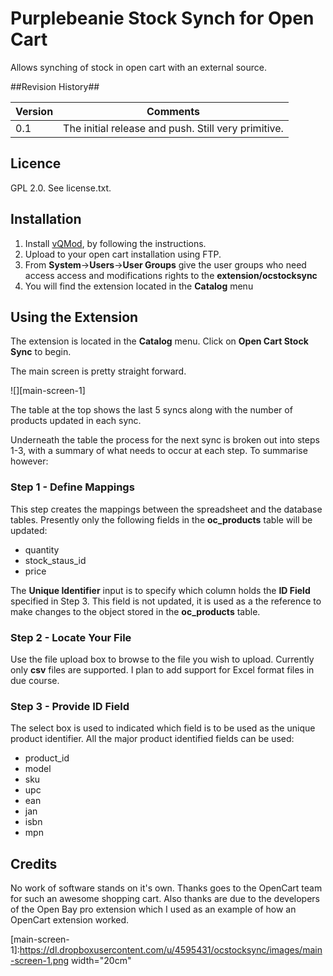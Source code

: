 Purplebeanie Stock Synch for Open Cart
==============

Allows synching of stock in open cart with an external source.


##Revision History##

| Version	| Comments	|  
|  ------	| ------	|  
| 0.1	| The initial release and push.  Still very primitive.	|  

## Licence ##

GPL 2.0.  See license.txt.

## Installation ##

1. Install [vQMod](https://code.google.com/p/vqmod/downloads/list), by following the instructions.
2. Upload to your open cart installation using FTP.
2. From **System**->**Users**->**User Groups** give the user groups who need access access and modifications rights to the **extension/ocstocksync**
3. You will find the extension located in the **Catalog** menu


## Using the Extension ##

The extension is located in the **Catalog** menu.  Click on **Open Cart Stock Sync** to begin.

The main screen is pretty straight forward.

![][main-screen-1]

The table at the top shows the last 5 syncs along with the number of products updated in each sync.

Underneath the table the process for the next sync is broken out into steps 1-3, with a summary of what needs to occur at each step.  To summarise however:

### Step 1 - Define Mappings ###

This step creates the mappings between the spreadsheet and the database tables.  Presently only the following fields in the **oc_products** table will be updated:

* quantity
* stock_staus_id
* price

The **Unique Identifier** input is to specify which column holds the **ID Field** specified in Step 3.  This field is not updated, it is used as a the reference to make changes to the object stored in the **oc_products** table.

### Step 2 - Locate Your File ###

Use the file upload box to browse to the file you wish to upload.  Currently only **csv** files are supported.  I plan to add support for Excel format files in due course.

### Step 3 - Provide ID Field ###

The select box is used to indicated which field is to be used as the unique product identifier.  All the major product identified fields can be used:

* product_id
* model
* sku
* upc
* ean
* jan
* isbn
* mpn

## Credits ##

No work of software stands on it's own.  Thanks goes to the OpenCart team for such an awesome shopping cart.  Also thanks are due to the developers of the Open Bay pro extension which I used as an example of how an OpenCart extension worked.

[main-screen-1]:https://dl.dropboxusercontent.com/u/4595431/ocstocksync/images/main-screen-1.png width="20cm"